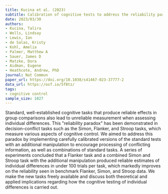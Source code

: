 ```yaml
---
title: Kucina et al. (2023)
subtitle: Calibration of cognitive tests to address the reliability paradox for decision-conflict tasks
date: 2023/03/30
authors:
- Kucina, Talira
- Wells, Lindsay
- Lewis, Ian
- de Salas, Kristy
- Kohl, Amelia
- Palmer, Matthew A
- Sauer, James D
- Matzke, Dora
- Aidman, Eugene
- Heathcote, Andrew, PhD
journal: Nat Commun
paper_url: https://doi.org/10.1038/s41467-023-37777-2
data_url: https://osf.io/5f8tz/
tags:
- cognitive control
sample_size: 1027
---
```


Standard, well-established cognitive tasks that produce reliable effects in group comparisons also lead to unreliable measurement when assessing individual differences. This "reliability paradox" has been demonstrated in decision-conflict tasks such as the Simon, Flanker, and Stroop tasks, which measure various aspects of cognitive control. We aimed to address this paradox by implementing carefully calibrated versions of the standard tests with an additional manipulation to encourage processing of conflicting information, as well as combinations of standard tasks. A series of experiments concluded that a Flanker task and a combined Simon and Stroop task with the additional manipulation produced reliable estimates of individual differences in under 100 trials per task, which markedly improves on the reliability seen in benchmark Flanker, Simon, and Stroop data. We make the new tasks freely available and discuss both theoretical and applied implications regarding how the cognitive testing of individual differences is carried out.
